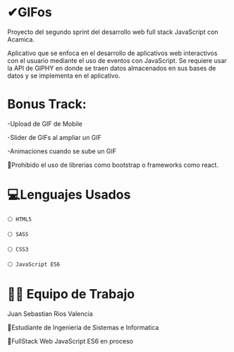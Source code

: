 # ✔GIFos
Proyecto del segundo sprint del desarrollo web full stack JavaScript con Acamica.

Aplicativo que se enfoca en el desarrollo de aplicativos web interactivos con el usuario mediante el uso de eventos con JavaScript. Se requiere usar la API de GIPHY en donde se traen datos almacenados en sus bases de datos y se implementa en el aplicativo.
# Bonus Track:
-Upload de GIF de Mobile

-Slider de GIFs al ampliar un GIF

-Animaciones cuando se sube un GIF

🚫Prohibido el uso de librerias como bootstrap o frameworks como react.
# 💻Lenguajes Usados
    ⚪ HTML5 

    ⚪ SASS

    ⚪ CSS3

    ⚪ JavaScript ES6

# 👨‍💻 Equipo de Trabajo
   Juan Sebastian Rios Valencia

   🔸Estudiante de Ingenieria de Sistemas e Informatica

   🔸FullStack Web JavaScript ES6 en proceso

